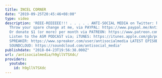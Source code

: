 ```yaml
---
title: INCEL CORNER
date: "2019-09-25T20:45:46+08:00"
type: video
description: 'REEE-REEEEEE!!! . . . . . ANTI-SOCIAL MEDIA on Twitter: https://twitter.com/ASM_AntiSocial
  Throw your spare change at me, via PAYPAL: https://www.paypal.me/AntiSocialMedia
  Or donate $1 (or more) per month via PATREON: https://www.patreon.com/AntiSocialMedia
  Listen to the ASM PODCAST via; iTUNES: https://itunes.apple.com/gb/podcast/anti-social-media-podcast/id1076431995?mt=2
  SPREAKER: https://www.spreaker.com/user/antisocialmedia LATEST EPISODES ONLY via
  SOUNDCLOUD: https://soundcloud.com/antisocial_media'
publishdate: "2018-04-23T19:56:38.000Z"
url: /antisocialmedia/h9gllV7SXdc/
providers:
  youtube:
    id: h9gllV7SXdc
---
```

